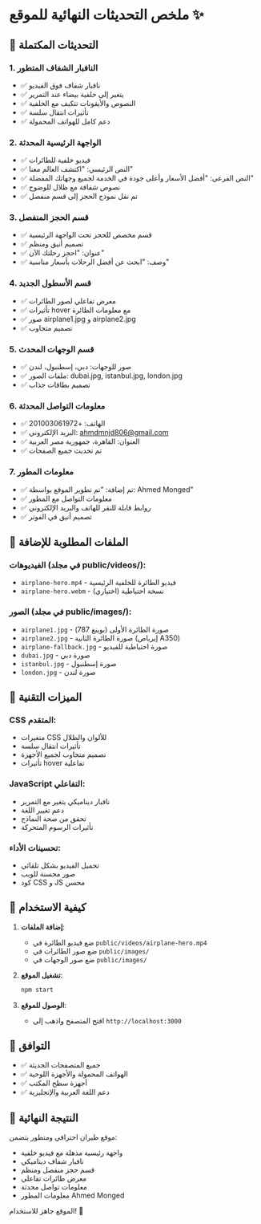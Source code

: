 # ملخص التحديثات النهائية للموقع ✨

## 🎯 التحديثات المكتملة

### 1. النافبار الشفاف المتطور
- ✅ نافبار شفاف فوق الفيديو
- ✅ يتغير إلى خلفية بيضاء عند التمرير
- ✅ النصوص والأيقونات تتكيف مع الخلفية
- ✅ تأثيرات انتقال سلسة
- ✅ دعم كامل للهواتف المحمولة

### 2. الواجهة الرئيسية المحدثة
- ✅ فيديو خلفية للطائرات
- ✅ النص الرئيسي: "اكتشف العالم معنا"
- ✅ النص الفرعي: "أفضل الأسعار وأعلى جودة في الخدمة لجميع وجهاتك المفضلة"
- ✅ نصوص شفافة مع ظلال للوضوح
- ✅ تم نقل نموذج الحجز إلى قسم منفصل

### 3. قسم الحجز المنفصل
- ✅ قسم مخصص للحجز تحت الواجهة الرئيسية
- ✅ تصميم أنيق ومنظم
- ✅ عنوان: "احجز رحلتك الآن"
- ✅ وصف: "ابحث عن أفضل الرحلات بأسعار مناسبة"

### 4. قسم الأسطول الجديد
- ✅ معرض تفاعلي لصور الطائرات
- ✅ تأثيرات hover مع معلومات الطائرة
- ✅ صور airplane1.jpg و airplane2.jpg
- ✅ تصميم متجاوب

### 5. قسم الوجهات المحدث
- ✅ صور للوجهات: دبي، إسطنبول، لندن
- ✅ ملفات الصور: dubai.jpg, istanbul.jpg, london.jpg
- ✅ تصميم بطاقات جذاب

### 6. معلومات التواصل المحدثة
- ✅ الهاتف: +201003061972
- ✅ البريد الإلكتروني: ahmdmnjd806@gmail.com
- ✅ العنوان: القاهرة، جمهورية مصر العربية
- ✅ تم تحديث جميع الصفحات

### 7. معلومات المطور
- ✅ تم إضافة: "تم تطوير الموقع بواسطة: Ahmed Monged"
- ✅ معلومات التواصل مع المطور
- ✅ روابط قابلة للنقر للهاتف والبريد الإلكتروني
- ✅ تصميم أنيق في الفوتر

## 📁 الملفات المطلوبة للإضافة

### الفيديوهات (في مجلد public/videos/):
- `airplane-hero.mp4` - فيديو الطائرة للخلفية الرئيسية
- `airplane-hero.webm` - نسخة احتياطية (اختياري)

### الصور (في مجلد public/images/):
- `airplane1.jpg` - صورة الطائرة الأولى (بوينغ 787)
- `airplane2.jpg` - صورة الطائرة الثانية (إيرباص A350)
- `airplane-fallback.jpg` - صورة احتياطية للفيديو
- `dubai.jpg` - صورة دبي
- `istanbul.jpg` - صورة إسطنبول
- `london.jpg` - صورة لندن

## 🎨 الميزات التقنية

### CSS المتقدم:
- متغيرات CSS للألوان والظلال
- تأثيرات انتقال سلسة
- تصميم متجاوب لجميع الأجهزة
- تأثيرات hover تفاعلية

### JavaScript التفاعلي:
- نافبار ديناميكي يتغير مع التمرير
- دعم تغيير اللغة
- تحقق من صحة النماذج
- تأثيرات الرسوم المتحركة

### تحسينات الأداء:
- تحميل الفيديو بشكل تلقائي
- صور محسنة للويب
- كود CSS و JS محسن

## 🚀 كيفية الاستخدام

1. **إضافة الملفات**:
   - ضع فيديو الطائرة في `public/videos/airplane-hero.mp4`
   - ضع صور الطائرات في `public/images/`
   - ضع صور الوجهات في `public/images/`

2. **تشغيل الموقع**:
   ```bash
   npm start
   ```

3. **الوصول للموقع**:
   - افتح المتصفح واذهب إلى `http://localhost:3000`

## 📱 التوافق

- ✅ جميع المتصفحات الحديثة
- ✅ الهواتف المحمولة والأجهزة اللوحية
- ✅ أجهزة سطح المكتب
- ✅ دعم اللغة العربية والإنجليزية

## 🎯 النتيجة النهائية

موقع طيران احترافي ومتطور يتضمن:
- واجهة رئيسية مذهلة مع فيديو خلفية
- نافبار شفاف ديناميكي
- قسم حجز منفصل ومنظم
- معرض طائرات تفاعلي
- معلومات تواصل محدثة
- معلومات المطور Ahmed Monged

الموقع جاهز للاستخدام! 🎉